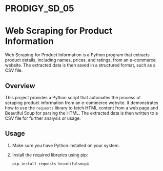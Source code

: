 # PRODIGY_SD_05
# Web Scraping for Product Information

Web Scraping for Product Information is a Python program that extracts product details, including names, prices, and ratings, from an e-commerce website. The extracted data is then saved in a structured format, such as a CSV file.

## Overview

This project provides a Python script that automates the process of scraping product information from an e-commerce website. It demonstrates how to use the `requests` library to fetch HTML content from a web page and Beautiful Soup for parsing the HTML. The extracted data is then written to a CSV file for further analysis or usage.

## Usage

1. Make sure you have Python installed on your system.

2. Install the required libraries using pip:

   ```shell
   pip install requests beautifulsoup4
